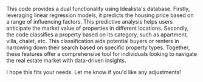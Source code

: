 This code provides a dual functionality using Idealista's database. Firstly, leveraging linear regression models, it predicts the housing price based on a range of influencing factors. This predictive analysis helps users anticipate the market value of properties in different locations. Secondly, the code classifies a property based on its category, such as apartment, villa, chalet, etc. This classification aids potential buyers or renters in narrowing down their search based on specific property types. Together, these features offer a comprehensive tool for individuals looking to navigate the real estate market with data-driven insights.

I hope this fits your needs. Let me know if you'd like any adjustments!
